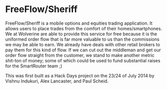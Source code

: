 # FreeFlow/Sheriff

FreeFlow/Sheriff is a mobile options and equities trading application.  It allows users to place trades from the comfort of their homes/smartphones.  We at Wolverine are able to provide this service for free because it is the uniformed order flow that is far more valuable to us than the commissions we may be able to earn.   We already have deals with other retail brokers to pay them for this kind of flow.  If we can cut out the middleman and get our order flow straight from the customer, we stand to make another metric shit-ton of money; some of which could be used to fund substantial raises for the SmartRouter team ;)

This was first built as a Hack Days project on the 23/24 of July 2014 by Vishnu Indukuri, Alex Lancaster, and Paul Scheid.
